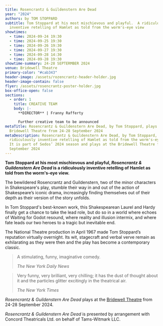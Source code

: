 ```yaml
---
title: Rosencrantz & Guildenstern Are Dead
year: "2024"
authors: by TOM STOPPARD
subtitle: Tom Stoppard at his most mischievous and playful.  A ridiculously
  inventive retelling of Hamlet as told from the worm's-eye view
showtimes:
  - time: 2024-09-24 19:30
  - time: 2024-09-25 19:30
  - time: 2024-09-26 19:30
  - time: 2024-09-27 19:30
  - time: 2024-09-28 14:30
  - time: 2024-09-28 19:30
showtime-summary: 24-28 SEPTERMBER 2024
venue: Bridewell Theatre
primary-color: "#cab343"
header-image: /assets/rozencrantz-header-holder.jpg
header-image-contain: false
flyer: /assets/rosencrantz-poster-holder.jpg
box-office-open: false
sections:
  - order: 1
    title: CREATIVE TEAM
    body: |-
      **DIRECTOR** | Franny Rafferty

      Further creative team to be announced
metaTitle: Rosencrantz & Guildenstern Are Dead, by Tom Stoppard, plays at the
  Bridewell Theatre from 24-28 September 2024
metaDescription: Rosencrantz & Guildenstern Are Dead, by Tom Stoppard, is a
  ridiculously inventive retelling of Hamlet as told from the worm's-eye view.
  It is part of Sedos’ 2024 season and plays at the Bridewell Theatre from 24-28
  September 2024
---
```

**Tom Stoppard at his most mischievous and playful, *Rosencrantz & Guildenstern Are Dead* is a ridiculously inventive retelling of Hamlet as told from the worm's-eye view.** 

The bewildered Rosencrantz and Guildenstern, two of the minor characters in Shakespeare's play, stumble their way in and out of the action of Shakespeare’s iconic drama, increasingly finding themselves out of their depth as their version of the story unfolds.

In Tom Stoppard's best-known work, this Shakespearean Laurel and Hardy finally get a chance to take the lead role, but do so in a world where echoes of Waiting for Godot resound, where reality and illusion intermix, and where fate leads our two heroes to a tragic but inevitable end.

The National Theatre production in April 1967 made Tom Stoppard’s reputation virtually overnight. Its wit, stagecraft and verbal verve remain as exhilarating as they were then and the play has become a contemporary classic. 

>A stimulating, funny, imaginative comedy.
><footer><cite>The New York Daily News</cite></footer>

>Very funny, very brilliant, very chilling; it has the dust of thought about it and the particles glitter excitingly in the theatrical air.
><footer><cite>The New York Times</cite></footer>

*Rosencrantz & Guildenstern Are Dead* plays at the [Bridewell Theatre](https://www.sedos.co.uk/venues/bridewell) from 24-28 September 2024. 

*Rosencrantz & Guildenstern Are Dead* is presented by arrangement with Concord Theatricals Ltd. on behalf of Tams-Witmark LLC.
